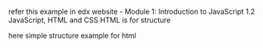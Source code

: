 refer this example in edx website - Module 1: Introduction to JavaScript   1.2 JavaScript, HTML and CSS   HTML is for structure

here simple structure example for html
